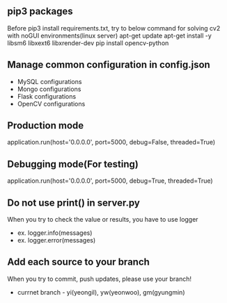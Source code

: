 ## pip3 packages
Before pip3 install requirements.txt, try to below command for solving cv2 with noGUI environments(linux server)
apt-get update
apt-get install -y libsm6 libxext6 libxrender-dev
pip install opencv-python

## Manage common configuration in config.json
- MySQL configurations
- Mongo configurations
- Flask configurations
- OpenCV configurations

## Production mode
application.run(host='0.0.0.0', port=5000, debug=False, threaded=True)

## Debugging mode(For testing)
application.run(host='0.0.0.0', port=5000, debug=True, threaded=True)

## Do not use print() in server.py
When you try to check the value or results, you have to use logger
  - ex. logger.info(messages)
  - ex. logger.error(messages)

## Add each source to your branch
When you try to commit, push updates, please use your branch!
  - currnet branch - yi(yeongil), yw(yeonwoo), gm(gyungmin)
